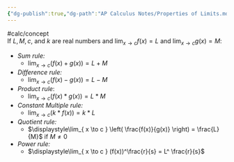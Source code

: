 ```yaml
---
{"dg-publish":true,"dg-path":"AP Calculus Notes/Properties of Limits.md","permalink":"/ap-calculus-notes/properties-of-limits/","created":"","updated":""}
---
```


#calc/concept  
If $L, M, c,$ and $k$ are real numbers and $\displaystyle\lim_{ x \to c } f(x) = L$ and $\displaystyle\lim_{ x \to c } g(x) = M$:
- *Sum rule:* 
	- $\displaystyle\lim_{ x \to c } (f(x)+g(x)) = L +M$
- *Difference rule:*
	- $\displaystyle\lim_{ x \to c } (f(x)-g(x)) = L -M$
- *Product rule*:
	- $\displaystyle\lim_{ x \to c } (f(x)*g(x)) = L *M$
- *Constant Multiple rule:*
	- $\displaystyle\lim_{ x \to c } (k*f(x)) = k*L$
- *Quotient rule:*
	- $\displaystyle\lim_{ x \to c } \left( \frac{f(x)}{g(x)} \right) = \frac{L}{M}$ if $M \neq 0$
- *Power rule:*
	- $\displaystyle\lim_{ x \to c } (f(x))^\frac{r}{s} = L^ \frac{r}{s}$